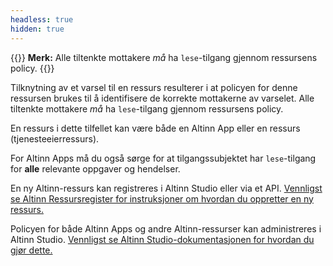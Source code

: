 ```yaml
---
headless: true
hidden: true
---
```


{{<notice info>}} 
**Merk:** Alle tiltenkte mottakere _må_ ha `lese`-tilgang gjennom ressursens policy. 
{{</notice>}}


Tilknytning av et varsel til en ressurs resulterer i at policyen for denne ressursen brukes til å identifisere
de korrekte mottakerne av varselet. Alle tiltenkte mottakere _må_ ha `lese`-tilgang gjennom ressursens
policy.

En ressurs i dette tilfellet kan være både en Altinn App eller en ressurs (tjenesteeierressurs).

For Altinn Apps må du også sørge for at tilgangssubjektet har `lese`-tilgang for __alle__ relevante oppgaver og hendelser.

En ny Altinn-ressurs kan registreres i Altinn Studio eller via et API.
[Vennligst se Altinn Ressursregister for instruksjoner om hvordan du oppretter en ny ressurs.](/authorization/what-do-you-get/resourceregistry/)

Policyen for både Altinn Apps og andre Altinn-ressurser kan administreres i Altinn Studio.
[Vennligst se Altinn Studio-dokumentasjonen for hvordan du gjør dette.](/altinn-studio)